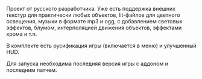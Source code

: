 Проект от русского разработчика. Уже есть поддержка внешних текстур для практически любых объектов, lit-файлов для цветного освещения, музыки в формате mp3 и ogg, с добавлением световых эффектов, блумом, интерполяцией движения объектов, эффектами хрома и т.п.

В комплекте есть русификация игры (включается в меню) и улучшенный HUD.

Для запуска необходима последняя версия игры с аддоном и последним патчем.